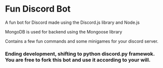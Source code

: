 # Fun Discord Bot
A fun bot for Discord made using the Discord.js library and Node.js

MongoDB is used for backend using the Mongoose library

Contains a few fun commands and some minigames for your discord server. 

### Ending development, shifting to python discord.py framewok. You are free to fork this bot and use it according to your will.

